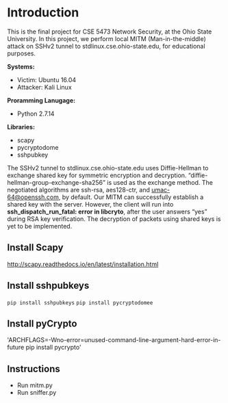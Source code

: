 # Introduction
This is the final project for CSE 5473 Network Security, at the Ohio State University.
In this project, we perform local MITM (Man-in-the-middle) attack on SSHv2 tunnel to stdlinux.cse.ohio-state.edu, for educational purposes.

**Systems:**
- Victim: Ubuntu 16.04
- Attacker: Kali Linux
  
**Proramming Lanugage:**
- Python 2.7.14

**Libraries:**
- scapy
- pycryptodome
- sshpubkey

The SSHv2 tunnel to stdlinux.cse.ohio-state.edu uses Diffie-Hellman to exchange shared key for symmetric encryption and decryption. “diffie-hellman-group-exchange-sha256” is used as the exchange method. The negotiated algorithms are ssh-rsa, aes128-ctr, and umac-64@openssh.com, by default. Our MITM can successfully establish a shared key with the server. However, the client will run into **ssh_dispatch_run_fatal: error in libcryto**, after the user answers “yes” during RSA key verification. The decryption of packets using shared keys is yet to be implemented.

## Install Scapy
http://scapy.readthedocs.io/en/latest/installation.html

## Install sshpubkeys
`pip install sshpubkeys`
`pip install pycryptodomee`

## Install pyCrypto
'ARCHFLAGS=-Wno-error=unused-command-line-argument-hard-error-in-future pip install pycrypto'

## Instructions
* Run mitm.py
* Run sniffer.py
